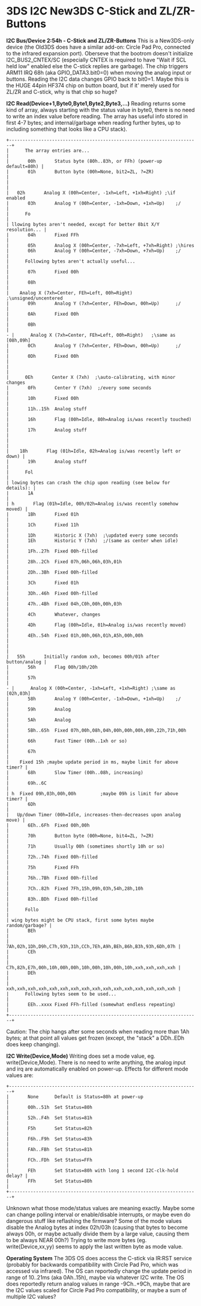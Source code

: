 # 3DS I2C New3DS C-Stick and ZL/ZR-Buttons


**I2C Bus/Device 2:54h - C-Stick and ZL/ZR-Buttons**
This is a New3DS-only device (the Old3DS does have a similar add-on:
Circle Pad Pro, connected to the infrared expansion port).
Oberseve that the bootrom doesn\'t initialize I2C_BUS2_CNTEX/SC
(especially CNTEX is required to have \"Wait if SCL held low\" enabled
else the C-stick replies are garbage).
The chip triggers ARM11 IRQ 68h (aka GPIO_DATA3.bit0=0) when moving the
analog input or buttons. Reading the I2C data changes GPIO back to
bit0=1.
Maybe this is the HUGE 44pin HF374 chip on button board, but if it\'
merely used for ZL/ZR and C-stick, why is that chip so huge?

**I2C Read(Device+1,Byte0,Byte1,Byte2,Byte3,\...)**
Reading returns some kind of array, always starting with the status
value in byte0, there is no need to write an index value before
reading.
The array has useful info stored in first 4-7 bytes; and
internal/garbage when reading further bytes, up to including something
that looks like a CPU stack).

```
+-----------------------------------------------------------------------+
|      The array entries are...                                         |
|       00h       Status byte (80h..83h, or FFh) (power-up default=80h) |
|       01h       Button byte (00h=None, bit2=ZL, ?=ZR)                 |
|                                                                       |
|   02h       Analog X (00h=Center, -1xh=Left, +1xh=Right) ;\if enabled 
|       03h       Analog Y (00h=Center, -1xh=Down, +1xh=Up)    ;/       |
|      Fo                                                               |
| llowing bytes aren't needed, except for better 8bit X/Y resolution... |
|       04h       Fixed FFh                                             |
|       05h       Analog X (00h=Center, -7xh=Left, +7xh=Right) ;\hires  
|       06h       Analog Y (00h=Center, -7xh=Down, +7xh=Up)    ;/       |
|      Following bytes aren't actually useful...                        |
|       07h       Fixed 00h                                             |
|       08h                                                             |
|    Analog X (7xh=Center, FEh=Left, 00h=Right)   ;\unsigned/uncentered 
|       09h       Analog Y (7xh=Center, FEh=Down, 00h=Up)      ;/       |
|       0Ah       Fixed 00h                                             |
|       0Bh                                                             |
- |      Analog X (7xh=Center, FEh=Left, 00h=Right)   ;\same as [08h,09h] 
|       0Ch       Analog Y (7xh=Center, FEh=Down, 00h=Up)      ;/       |
|       0Dh       Fixed 00h                                             |
|                                                                       |
|      0Eh       Center X (7xh)  ;\auto-calibrating, with minor changes 
|       0Fh       Center Y (7xh)  ;/every some seconds                  |
|       10h       Fixed 00h                                             |
|       11h..15h  Analog stuff                                          |
|       16h       Flag (00h=Idle, 80h=Analog is/was recently touched)   |
|       17h       Analog stuff                                          |
|                                                                       |
|    18h       Flag (01h=Idle, 02h=Analog is/was recently left or down) |
|       19h       Analog stuff                                          |
|      Fol                                                              |
| lowing bytes can crash the chip upon reading (see below for details): |
|       1A                                                              |
| h       Flag (01h=Idle, 00h/02h=Analog is/was recently somehow moved) |
|       1Bh       Fixed 01h                                             |
|       1Ch       Fixed 11h                                             |
|       1Dh       Historic X (7xh)  ;\updated every some seconds        
|       1Eh       Historic Y (7xh)  ;/(same as center when idle)        |
|       1Fh..27h  Fixed 00h-filled                                      |
|       28h..2Ch  Fixed 07h,06h,06h,03h,01h                             |
|       2Dh..3Bh  Fixed 00h-filled                                      |
|       3Ch       Fixed 01h                                             |
|       3Dh..46h  Fixed 00h-filled                                      |
|       47h..4Bh  Fixed 04h,C0h,00h,00h,03h                             |
|       4Ch       Whatever, changes                                     |
|       4Dh       Flag (00h=Idle, 01h=Analog is/was recently moved)     |
|       4Eh..54h  Fixed 01h,00h,06h,01h,A5h,00h,00h                     |
|                                                                       |
|   55h       Initially random xxh, becomes 00h/01h after button/analog |
|       56h       Flag 00h/10h/20h                                      |
|       57h                                                             |
- |      Analog X (00h=Center, -1xh=Left, +1xh=Right) ;\same as [02h,03h] 
|       58h       Analog Y (00h=Center, -1xh=Down, +1xh=Up)    ;/       |
|       59h       Analog                                                |
|       5Ah       Analog                                                |
|       5Bh..65h  Fixed 07h,00h,08h,04h,00h,00h,00h,09h,22h,71h,00h     |
|       66h       Fast Timer (00h..1xh or so)                           |
|       67h                                                             |
|    Fixed 15h ;maybe update period in ms, maybe limit for above timer? |
|       68h       Slow Timer (00h..08h, increasing)                     |
|       69h..6C                                                         |
| h  Fixed 09h,03h,00h,00h         ;maybe 09h is limit for above timer? |
|       6Dh                                                             |
|   Up/down Timer (00h=Idle, increases-then-decreases upon analog move) |
|       6Eh..6Fh  Fixed 00h,00h                                         |
|       70h       Button byte (00h=None, bit4=ZL, ?=ZR)                 |
|       71h       Usually 00h (sometimes shortly 10h or so)             |
|       72h..74h  Fixed 00h-filled                                      |
|       75h       Fixed FFh                                             |
|       76h..7Bh  Fixed 00h-filled                                      |
|       7Ch..82h  Fixed 7Fh,15h,09h,03h,54h,28h,10h                     |
|       83h..BDh  Fixed 00h-filled                                      |
|      Follo                                                            |
| wing bytes might be CPU stack, first some bytes maybe random/garbage? |
|       BEh                                                             |
|       7Ah,02h,1Dh,D9h,C7h,93h,31h,CCh,7Eh,A9h,BEh,86h,B3h,93h,6Dh,07h |
|       CEh                                                             |
|       C7h,82h,E7h,00h,10h,00h,00h,10h,00h,10h,00h,10h,xxh,xxh,xxh,xxh |
|       DEh                                                             |
|       xxh,xxh,xxh,xxh,xxh,xxh,xxh,xxh,xxh,xxh,xxh,xxh,xxh,xxh,xxh,xxh |
|      Following bytes seem to be used...                               |
|       EEh..xxxx Fixed FFh-filled (somewhat endless repeating)         |
+-----------------------------------------------------------------------+
```

Caution: The chip hangs after some seconds when reading more than 1Ah
bytes; at that point all values get frozen (except, the \"stack\" a
DDh..EDh does keep changing).

**I2C Write(Device,Mode)**
Writing does set a mode value, eg. write(Device,Mode). There is no need
to write anything, the analog input and irq are automatically enabled on
power-up. Effects for different mode values are:

```
+-----------------------------------------------------------------------+
|       None      Default is Status=80h at power-up                     |
|       00h..51h  Set Status=80h                                        |
|       52h..F4h  Set Status=81h                                        |
|       F5h       Set Status=82h                                        |
|       F6h..F9h  Set Status=83h                                        |
|       FAh..FBh  Set Status=81h                                        |
|       FCh..FDh  Set Status=FFh                                        |
|       FEh       Set Status=80h with long 1 second I2C-clk-hold delay? |
|       FFh       Set Status=80h                                        |
+-----------------------------------------------------------------------+
```

Unknown what those mode/status values are meaning exactly. Maybe some
can change polling interval or enable/disable interrupts, or maybe even
do dangerous stuff like reflashing the firmware?
Some of the mode values disable the Analog bytes at index 02h/03h
(causing that bytes to become always 00h, or maybe actually divide them
by a large value, causing them to be always NEAR 00h?)
Trying to write more bytes (eg. write(Device,xx,yy) seems to apply the
last written byte as mode value.

**Operating System**
The 3DS OS does access the C-stick via IR:RST service (probably for
backwards compatibility with Circle Pad Pro, which was accessed via
infrared).
The OS can reportedly change the update period in range of 10..21ms (aka
0Ah..15h), maybe via whatever I2C write.
The OS does reportedly return analog values in range -9Ch..+9Ch, maybe
that are the I2C values scaled for Circle Pad Pro compatibility, or
maybe a sum of multiple I2C values?




